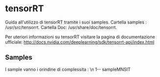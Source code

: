 # tensorRT

Guida all'utilizzo di tensorRT tramite i suoi samples. 
Cartella samples : /usr/src/tensorrt.
Cartella Doc: /usr/share/doc/tensorrt.

Per uteriori informazioni su tensorRT visitare la pagina di documentazione ufficiale:
http://docs.nvidia.com/deeplearning/sdk/tensorrt-api/index.html

## Samples
I sample vanno i orindine di complessita : \n
1-- sampleMNSIT
